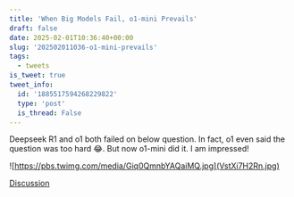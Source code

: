```yaml
---
title: 'When Big Models Fail, o1-mini Prevails'
draft: false
date: 2025-02-01T10:36:40+00:00
slug: '202502011036-o1-mini-prevails'
tags:
  - tweets
is_tweet: true
tweet_info:
  id: '1885517594268229822'
  type: 'post'
  is_thread: False
---
```




Deepseek R1 and o1 both failed on below question. In fact, o1 even said the question was too hard 😂. But now o1-mini did it. I am impressed! 

![https://pbs.twimg.com/media/Giq0QmnbYAQaiMQ.jpg](VstXi7H2Rn.jpg)

[Discussion](https://x.com/sytelus/status/1885517594268229822)
